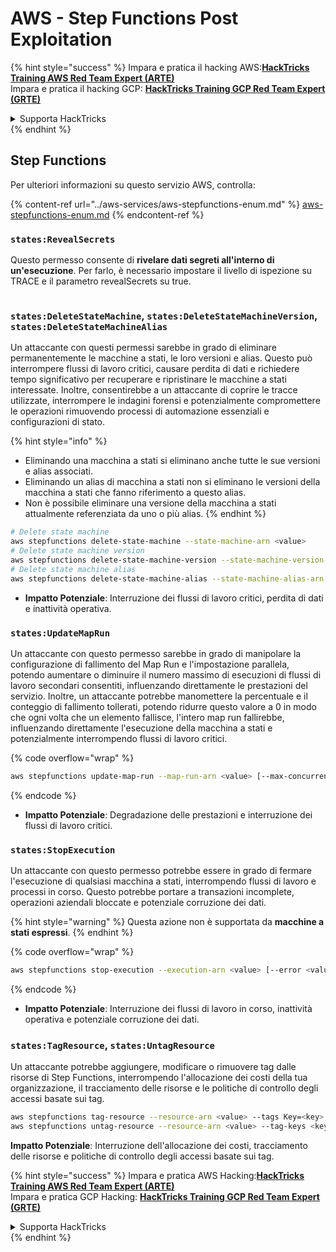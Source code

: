 # AWS - Step Functions Post Exploitation

{% hint style="success" %}
Impara e pratica il hacking AWS:<img src="../../../.gitbook/assets/image (1) (1) (1) (1).png" alt="" data-size="line">[**HackTricks Training AWS Red Team Expert (ARTE)**](https://training.hacktricks.xyz/courses/arte)<img src="../../../.gitbook/assets/image (1) (1) (1) (1).png" alt="" data-size="line">\
Impara e pratica il hacking GCP: <img src="../../../.gitbook/assets/image (2) (1).png" alt="" data-size="line">[**HackTricks Training GCP Red Team Expert (GRTE)**<img src="../../../.gitbook/assets/image (2) (1).png" alt="" data-size="line">](https://training.hacktricks.xyz/courses/grte)

<details>

<summary>Supporta HackTricks</summary>

* Controlla i [**piani di abbonamento**](https://github.com/sponsors/carlospolop)!
* **Unisciti al** 💬 [**gruppo Discord**](https://discord.gg/hRep4RUj7f) o al [**gruppo telegram**](https://t.me/peass) o **seguici** su **Twitter** 🐦 [**@hacktricks\_live**](https://twitter.com/hacktricks_live)**.**
* **Condividi trucchi di hacking inviando PR ai** [**HackTricks**](https://github.com/carlospolop/hacktricks) e [**HackTricks Cloud**](https://github.com/carlospolop/hacktricks-cloud) repository github.

</details>
{% endhint %}

## Step Functions

Per ulteriori informazioni su questo servizio AWS, controlla:

{% content-ref url="../aws-services/aws-stepfunctions-enum.md" %}
[aws-stepfunctions-enum.md](../aws-services/aws-stepfunctions-enum.md)
{% endcontent-ref %}

### `states:RevealSecrets`

Questo permesso consente di **rivelare dati segreti all'interno di un'esecuzione**. Per farlo, è necessario impostare il livello di ispezione su TRACE e il parametro revealSecrets su true.

<figure><img src="../../../.gitbook/assets/image (348).png" alt=""><figcaption></figcaption></figure>

### `states:DeleteStateMachine`, `states:DeleteStateMachineVersion`, `states:DeleteStateMachineAlias`

Un attaccante con questi permessi sarebbe in grado di eliminare permanentemente le macchine a stati, le loro versioni e alias. Questo può interrompere flussi di lavoro critici, causare perdita di dati e richiedere tempo significativo per recuperare e ripristinare le macchine a stati interessate. Inoltre, consentirebbe a un attaccante di coprire le tracce utilizzate, interrompere le indagini forensi e potenzialmente compromettere le operazioni rimuovendo processi di automazione essenziali e configurazioni di stato.

{% hint style="info" %}
* Eliminando una macchina a stati si eliminano anche tutte le sue versioni e alias associati.
* Eliminando un alias di macchina a stati non si eliminano le versioni della macchina a stati che fanno riferimento a questo alias.
* Non è possibile eliminare una versione della macchina a stati attualmente referenziata da uno o più alias.
{% endhint %}
```bash
# Delete state machine
aws stepfunctions delete-state-machine --state-machine-arn <value>
# Delete state machine version
aws stepfunctions delete-state-machine-version --state-machine-version-arn <value>
# Delete state machine alias
aws stepfunctions delete-state-machine-alias --state-machine-alias-arn <value>
```
* **Impatto Potenziale**: Interruzione dei flussi di lavoro critici, perdita di dati e inattività operativa.

### `states:UpdateMapRun`

Un attaccante con questo permesso sarebbe in grado di manipolare la configurazione di fallimento del Map Run e l'impostazione parallela, potendo aumentare o diminuire il numero massimo di esecuzioni di flussi di lavoro secondari consentiti, influenzando direttamente le prestazioni del servizio. Inoltre, un attaccante potrebbe manomettere la percentuale e il conteggio di fallimento tollerati, potendo ridurre questo valore a 0 in modo che ogni volta che un elemento fallisce, l'intero map run fallirebbe, influenzando direttamente l'esecuzione della macchina a stati e potenzialmente interrompendo flussi di lavoro critici.

{% code overflow="wrap" %}
```bash
aws stepfunctions update-map-run --map-run-arn <value> [--max-concurrency <value>] [--tolerated-failure-percentage <value>] [--tolerated-failure-count <value>]
```
{% endcode %}

* **Impatto Potenziale**: Degradazione delle prestazioni e interruzione dei flussi di lavoro critici.

### `states:StopExecution`

Un attaccante con questo permesso potrebbe essere in grado di fermare l'esecuzione di qualsiasi macchina a stati, interrompendo flussi di lavoro e processi in corso. Questo potrebbe portare a transazioni incomplete, operazioni aziendali bloccate e potenziale corruzione dei dati.

{% hint style="warning" %}
Questa azione non è supportata da **macchine a stati espressi**.
{% endhint %}

{% code overflow="wrap" %}
```bash
aws stepfunctions stop-execution --execution-arn <value> [--error <value>] [--cause <value>]
```
{% endcode %}

* **Impatto Potenziale**: Interruzione dei flussi di lavoro in corso, inattività operativa e potenziale corruzione dei dati.

### `states:TagResource`, `states:UntagResource`

Un attaccante potrebbe aggiungere, modificare o rimuovere tag dalle risorse di Step Functions, interrompendo l'allocazione dei costi della tua organizzazione, il tracciamento delle risorse e le politiche di controllo degli accessi basate sui tag.
```bash
aws stepfunctions tag-resource --resource-arn <value> --tags Key=<key>,Value=<value>
aws stepfunctions untag-resource --resource-arn <value> --tag-keys <key>
```
**Impatto Potenziale**: Interruzione dell'allocazione dei costi, tracciamento delle risorse e politiche di controllo degli accessi basate sui tag.

{% hint style="success" %}
Impara e pratica AWS Hacking:<img src="../../../.gitbook/assets/image (1) (1) (1) (1).png" alt="" data-size="line">[**HackTricks Training AWS Red Team Expert (ARTE)**](https://training.hacktricks.xyz/courses/arte)<img src="../../../.gitbook/assets/image (1) (1) (1) (1).png" alt="" data-size="line">\
Impara e pratica GCP Hacking: <img src="../../../.gitbook/assets/image (2) (1).png" alt="" data-size="line">[**HackTricks Training GCP Red Team Expert (GRTE)**<img src="../../../.gitbook/assets/image (2) (1).png" alt="" data-size="line">](https://training.hacktricks.xyz/courses/grte)

<details>

<summary>Supporta HackTricks</summary>

* Controlla i [**piani di abbonamento**](https://github.com/sponsors/carlospolop)!
* **Unisciti al** 💬 [**gruppo Discord**](https://discord.gg/hRep4RUj7f) o al [**gruppo telegram**](https://t.me/peass) o **seguici** su **Twitter** 🐦 [**@hacktricks\_live**](https://twitter.com/hacktricks_live)**.**
* **Condividi trucchi di hacking inviando PR ai** [**HackTricks**](https://github.com/carlospolop/hacktricks) e [**HackTricks Cloud**](https://github.com/carlospolop/hacktricks-cloud) repos di github.

</details>
{% endhint %}
